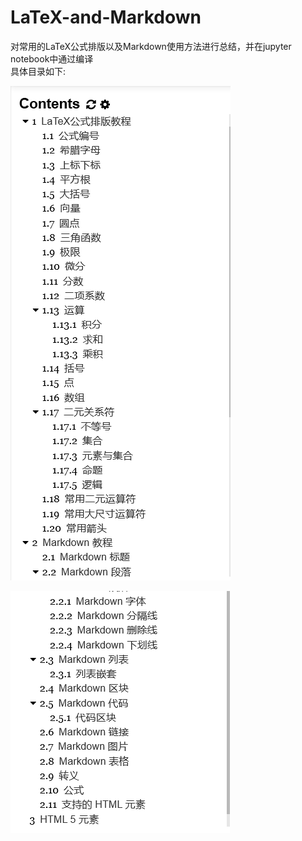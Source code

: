 # LaTeX-and-Markdown
对常用的LaTeX公式排版以及Markdown使用方法进行总结，并在jupyter notebook中通过编译  
具体目录如下:    

![](img/1.PNG)      

![](img/2.PNG)     
